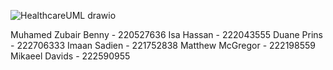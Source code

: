 ![HealthcareUML drawio](https://github.com/MuhamedZubairBenny/healthcare_management_system/assets/127490167/e04b5464-74e0-4151-bb39-a72be735cf40)

Muhamed Zubair Benny - 220527636
Isa Hassan - 222043555
Duane Prins - 222706333
Imaan Sadien - 221752838
Matthew McGregor - 222198559
Mikaeel Davids - 222590955
